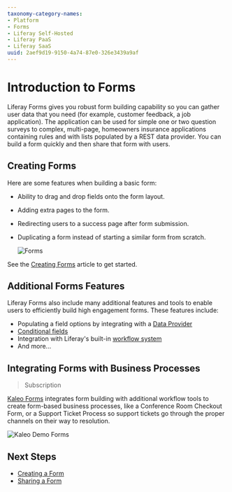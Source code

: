 ```yaml
---
taxonomy-category-names:
- Platform
- Forms
- Liferay Self-Hosted
- Liferay PaaS
- Liferay SaaS
uuid: 2aef9d19-9150-4a74-87e0-326e3439a9af
---
```

# Introduction to Forms

Liferay Forms gives you robust form building capability so you can gather user data that you need (for example, customer feedback, a job application). The application can be used for simple one or two question surveys to complex, multi-page, homeowners insurance applications containing rules and with lists populated by a REST data provider. You can build a form quickly and then share that form with users.

## Creating Forms

Here are some features when building a basic form:

* Ability to drag and drop fields onto the form layout.
* Adding extra pages to the form.
* Redirecting users to a success page after form submission.
* Duplicating a form instead of starting a similar form from scratch.

    ![Forms](./introduction-to-forms/images/02.png)

See the [Creating Forms](./creating-and-managing-forms/creating-forms.md) article to get started.

## Additional Forms Features

Liferay Forms also include many additional features and tools to enable users to efficiently build high engagement forms. These features include:

* Populating a field options by integrating with a [Data Provider](./data-providers/using-the-rest-data-provider-to-populate-form-options.md)
* [Conditional fields](./creating-and-managing-forms/building-forms-with-conditional-fields.md)
* Integration with Liferay's built-in [workflow system](./sharing-forms-and-managing-submissions/using-forms-with-a-workflow.md)
* And more...

## Integrating Forms with Business Processes

> Subscription

[Kaleo Forms](https://help.liferay.com/hc/en-us/articles/360028821952-Kaleo-Forms) integrates form building with additional workflow tools to create form-based business processes, like a Conference Room Checkout Form, or a Support Ticket Process so support tickets go through the proper channels on their way to resolution.

![Kaleo Demo Forms](./introduction-to-forms/images/01.png)

## Next Steps

* [Creating a Form](./creating-and-managing-forms/creating-forms.md)
* [Sharing a Form](./sharing-forms-and-managing-submissions/sharing-forms.md)
